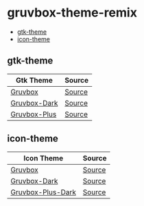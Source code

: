 

# gruvbox-theme-remix

* [gtk-theme](#gtk-theme)
* [icon-theme](#icon-theme)


## gtk-theme

| Gtk Theme | Source |
| --- | --- |
| [Gruvbox](asset/overlay/usr/share/themes/Gruvbox) | [Source](https://github.com/archcraft-os/archcraft-themes/tree/main/archcraft-gtk-theme-gruvbox/files/Gruvbox) |
| [Gruvbox-Dark](asset/overlay/usr/share/themes/Gruvbox-Dark) | [Source](https://github.com/jmattheis/gruvbox-dark-gtk) |
| [Gruvbox-Plus](asset/overlay/usr/share/themes/Gruvbox-Plus) | [Source](https://github.com/SylEleuth/gruvbox-plus-gtk) |


## icon-theme

| Icon Theme | Source |
| --- | --- |
| [Gruvbox](asset/overlay/usr/share/icons/Gruvbox-Dark) | [Source](https://www.opencode.net/adhe/gruvboxplasma/-/tree/master/icons/Gruvbox?ref_type=heads) |
| [Gruvbox-Dark](asset/overlay/usr/share/icons/Gruvbox-Dark) | [Source](https://github.com/jmattheis/gruvbox-dark-icons-gtk) |
| [Gruvbox-Plus-Dark](asset/overlay/usr/share/icons/Gruvbox-Plus-Dark) | [Source](https://github.com/SylEleuth/gruvbox-plus-icon-pack) |
